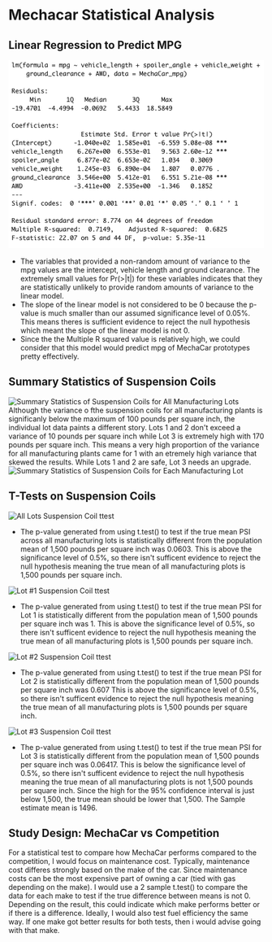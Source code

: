 # Mechacar Statistical Analysis

## Linear Regression to Predict MPG
![Linear Regression Model to Predict MPG](images/lm_mpg.png)
* The variables that provided a non-random amount of variance to the mpg values are the intercept, vehicle length and ground clearance.  The extremely small values for Pr(>|t|) for these variables indicates that they are statistically unlikely to provide random amounts of variance to the linear model.
* The slope of the linear model is not considered to be 0 because the p-value is much smaller than our assumed significance level of 0.05%.  This means theres is sufficient evidence to reject the null hypothesis which meant the slope of the linear model is not 0.
* Since the the Multiple R squared value is relatively high, we could consider that this model would predict mpg of MechaCar prototypes pretty effectively.

## Summary Statistics of Suspension Coils
![Summary Statistics of Suspension Coils for All Manufacturing Lots](immages/sum_stats_all.png)
Although the variance o fthe suspension coils for all manufacturing plants is significanly below the maximum of 100 pounds per square inch, the individual lot data paints a different story.  Lots 1 and 2  don't exceed a variance of 10 pounds per square inch while Lot 3 is extremely high with 170 pounds per square inch.  This means a very high proportion of the variance for all manufacturing plants came for 1 with an etremely high variance that skewed the results.  While Lots 1 and 2 are safe, Lot 3 needs an upgrade.
![Summary Statistics of Suspension Coils for Each Manufacturing Lot](immages/sum_stats_all.png)

## T-Tests on Suspension Coils
![All Lots Suspension Coil ttest](all_ttest.png)
* The p-value generated from using t.test() to test if the true mean PSI across all manufacturing lots is statistically different from the population mean of 1,500 pounds per square inch was 0.0603.  This is above the significance level of 0.5%, so there isn't sufficent evidence to reject the null hypothesis meaning the true mean of all manufacturing plots is 1,500 pounds per square inch.

![Lot #1 Suspension Coil ttest](lot1_ttest.png)
* The p-value generated from using t.test() to test if the true mean PSI for Lot 1 is statistically different from the population mean of 1,500 pounds per square inch was 1.  This is above the significance level of 0.5%, so there isn't sufficent evidence to reject the null hypothesis meaning the true mean of all manufacturing plots is 1,500 pounds per square inch.

![Lot #2 Suspension Coil ttest](lot2_ttest.png)
* The p-value generated from using t.test() to test if the true mean PSI for Lot 2 is statistically different from the population mean of  1,500 pounds per square inch was 0.607  This is above the significance level of 0.5%, so there isn't sufficent evidence to reject the null hypothesis meaning the true mean of all manufacturing plots is 1,500 pounds per square inch.

![Lot #3 Suspension Coil ttest](lot3_ttest.png)
* The p-value generated from using t.test() to test if the true mean PSI for Lot 3 is statistically different from the population mean of 1,500 pounds per square inch was 0.06417.  This is below the significance level of 0.5%, so there isn't sufficent evidence to reject the null hypothesis meaning the true mean of all manufacturing plots is not 1,500 pounds per square inch. Since the high for the 95% confidence interval is just below 1,500, the true mean should be lower that 1,500.  The Sample estimate mean is 1496.

## Study Design: MechaCar vs Competition
For a statistical test to compare how MechaCar performs compared to the competition, I would focus on maintenance cost.  Typically, maintenance cost differes strongly based on the make of the car.  Since maintenance costs can be the most expensive part of owning a car (tied with gas depending on the make). I would use a 2 sample t.test() to compare the data for each make to test if the true difference between means is not 0.  Depending on the result, this could indicate which make performs better or if there is a difference. Ideally, I would also test fuel efficiency the same way.  If one make got better results for both tests, then i would advise going with that make.